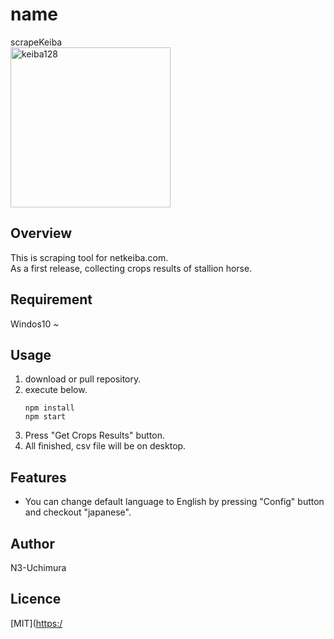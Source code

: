 # name
scrapeKeiba  
<img width="256" height="256" alt="keiba128" src="https://github.com/user-attachments/assets/bca4a57e-745e-4810-89dc-dffbf977e253" />

## Overview
This is scraping tool for netkeiba.com.  
As a first release, collecting crops results of stallion horse.

## Requirement
Windos10 ~  

## Usage
1. download or pull repository.
2. execute below.
   ```
   npm install
   npm start
   ```
3. Press "Get Crops Results" button.
4. All finished, csv file will be on desktop.

## Features
+ You can change default language to English by pressing "Config" button and checkout "japanese".
  
## Author
N3-Uchimura

## Licence

[MIT]([https:/](https://mit-license.org/)
